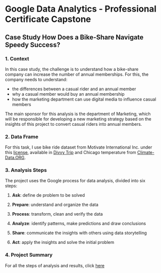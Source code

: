 # Google Data Analytics - Professional Certificate Capstone

## Case Study How Does a Bike-Share Navigate Speedy Success?

### 1. Context

In this case study, the challenge is to understand how a bike-share company can increase the number of annual memberships. For this, the company needs to understand:

* the differences between a casual rider and an annual member
* why a casual member would buy an annual membership
* how the marketing department can use digital media to influence casual members

The main sponsor for this analysis is the department of Marketing, which will be responsible for developing a new marketing strategy based on the insights of this project to convert casual riders into annual members.

### 2. Data Frame

For this task, I use bike ride dataset from Motivate International Inc. under this [license](https://www.divvybikes.com/data-license-agreement), available in [Divvy Trip](https://divvy-tripdata.s3.amazonaws.com/index.html) and Chicago temperature from [Climate-Data.ORG](https://en.climate-data.org/north-america/united-states-of-america/illinois/chicago-1574). 

### 3. Analysis Steps

The project uses the Google process for data analysis, divided into six steps:

1. **Ask**: define de problem to be solved

2. **Prepare**: understand and organize the data

3. **Process**: transform, clean and verify the data

4. **Analyze**: identify patterns, make predictions and draw conclusions

5. **Share**: communicate the insights with others using data storytelling

6. **Act**: apply the insights and solve the initial problem

### 4. Project Summary

For all the steps of analysis and results, click [here](https://github.com/robetalamin/Data-Analytics/blob/main/Cyclistic%20bike-share%20Case%20Study/cyclistics_summary.html)
